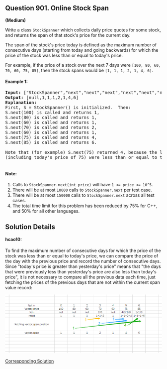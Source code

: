 ## Question 901. Online Stock Span

**(Medium)**   

Write a class `StockSpanner` which collects daily price quotes for some stock, and returns the span of that stock's price for the current day.

The span of the stock's price today is defined as the maximum number of consecutive days (starting from today and going backwards) for which the price of the stock was less than or equal to today's price.

For example, if the price of a stock over the next 7 days were `[100, 80, 60, 70, 60, 75, 85]`, then the stock spans would be `[1, 1, 1, 2, 1, 4, 6]`.

#### Example 1:
<pre>
<b>Input:</b> ["StockSpanner","next","next","next","next","next","next","next"], [[],[100],[80],[60],[70],[60],[75],[85]]
<b>Output:</b> [null,1,1,1,2,1,4,6]
<b>Explanation:</b> 
First, S = StockSpanner() is initialized.  Then:
S.next(100) is called and returns 1,
S.next(80) is called and returns 1,
S.next(60) is called and returns 1,
S.next(70) is called and returns 2,
S.next(60) is called and returns 1,
S.next(75) is called and returns 4,
S.next(85) is called and returns 6.

Note that (for example) S.next(75) returned 4, because the last 4 prices
(including today's price of 75) were less than or equal to today's price.
 </pre>

#### Note:

  1. Calls to `StockSpanner.next(int price)` will have `1 <= price <= 10^5`.
  2. There will be at most `10000` calls to `StockSpanner.next` per test case.
  3. There will be at most `150000` calls to `StockSpanner.next` across all test cases.
  4. The total time limit for this problem has been reduced by 75% for C++, and 50% for all other languages.


## Solution Details
#### hcao10:
To find the maximum number of consecutive days for which the price of the stock was less than or equal to today's price, we can compare the price of the day with the previous price and record the number of consecutive days. Since "today's price is greater than yesterday's price" means that "the days that were previously less than yesterday's price are also less than today's price", it is not necessary to compare all the previous data each time, just fetching the prices of the previous days that are not within the current span value record:

![Example](https://github.com/px1624/LeetCode-study-guide/blob/282d5213319a7036008e7642533b4b6a5526c701/Week003/901/SD901.png "[100, 80, 60, 70, 60, 75, 85]")

[Corresponding Solution](https://github.com/px1624/LeetCode-study-guide/blob/282d5213319a7036008e7642533b4b6a5526c701/Week003/901/solution_hcao10.cpp)
